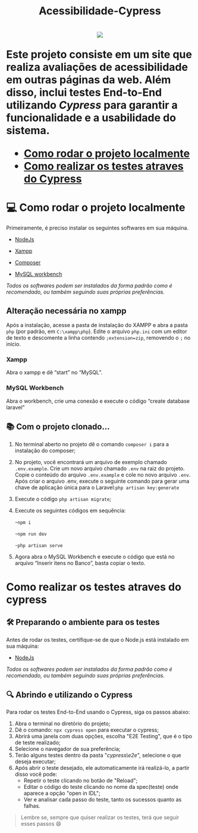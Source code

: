 <h1 align="center" > Acessibilidade-Cypress <h1>

<p align="center">
<img loading="lazy" src="http://img.shields.io/static/v1?label=STATUS&message=EM%20DESENVOLVIMENTO&color=GREEN&style=for-the-badge"/>
</p>

Este projeto consiste em um site que realiza avaliações de acessibilidade em outras páginas da web. Além disso, inclui testes End-to-End utilizando *Cypress* para garantir a funcionalidade e a usabilidade do sistema.

* [Como rodar o projeto localmente](#-como-rodar-o-projeto-localmente)
* [Como realizar os testes atraves do Cypress](#como-realizar-os-testes-atraves-do-cypress)

# 💻 Como rodar o projeto localmente
Primeiramente, é preciso instalar os seguintes softwares em sua máquina. 

- [NodeJs](https://nodejs.org/en)


- [Xampp](https://www.apachefriends.org/pt_br/index.html) 


- [Composer](https://getcomposer.org/download/ ) 


- [MySQL workbench](https://www.mysql.com/products/workbench/ ) 


*Todos os softwares podem ser instalados da forma padrão como é recomendado, ou também seguindo suas próprias preferências.* 

 

## Alteração necessária no xampp 

Após a instalação, acesse a pasta de instalação do XAMPP e abra a pasta `php` (por padrão, em `C:\xampp\php`). Edite o arquivo `php.ini` com um editor de texto e descomente a linha contendo `;extension=zip`, removendo o `;` no início.

 

### Xampp 

Abra o xampp e dê “start” no “MySQL”. 

 

### MySQL Workbench

Abra o workbench, crie uma conexão e execute o código “create database laravel” 

 

## 📚 Com o projeto clonado... 

1. No terminal aberto no projeto dê o comando `composer i` para a instalação do composer; 

2. No projeto, você encontrará um arquivo de exemplo chamado `.env.example`. Crie um novo arquivo chamado `.env` na raiz do projeto. Copie o conteúdo do arquivo `.env.example` e cole no novo arquivo `.env`. Após criar o arquivo .env, execute o seguinte comando para gerar uma chave de aplicação única para o Laravel:`php artisan key:generate`

3. Execute o código  `php artisan migrate`;

4. Execute os seguintes códigos em sequência: 

   -`npm i`

   -`npm run dev`

   -`php artisan serve`

5. Agora abra o MySQL Workbench e execute o código que está no arquivo “Inserir itens no Banco”, basta copiar o texto.


# Como realizar os testes atraves do cypress
## 🛠️ Preparando o ambiente para os testes

Antes de rodar os testes, certifique-se de que o Node.js está instalado em sua máquina:

- [NodeJs](https://nodejs.org/en)

*Todos os softwares podem ser instalados da forma padrão como é recomendado, ou também seguindo suas próprias preferências.* 

## 🔍 Abrindo e utilizando o Cypress

Para rodar os testes End-to-End usando o Cypress, siga os passos abaixo:
1. Abra o terminal no diretório do projeto;
2. Dê o comando: `npx cypress open` para executar o cypress; 
3. Abrirá uma janela com duas opções, escolha "E2E Testing", que é o tipo de teste realizado;
4. Selecione o navegador de sua preferência;
5. Terão alguns testes dentro da pasta "*cypress\e2e*", selecione o que deseja executar;
6. Após abrir o teste desejado, ele automaticamente irá realizá-lo, a partir disso você pode:
   - Repetir o teste clicando no botão de "Reload";
   - Editar o código do teste clicando no nome da spec(teste) onde aparece a opção "open in IDL";
   - Ver e analisar cada passo do teste, tanto os sucessos quanto as falhas.

> Lembre se, sempre que quiser realizar os testes, terá que seguir esses passos :smile:
